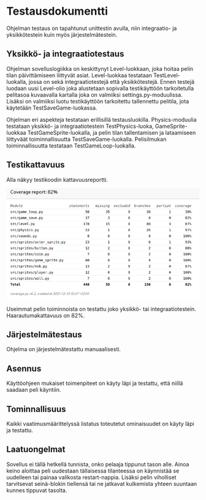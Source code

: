 # Testausdokumentti

Ohjelman testaus on tapahtunut unittestin avulla, niin integraatio- ja yksikkötestein kuin myös järjestelmätestein.

## Yksikkö- ja integraatiotestaus

Ohjelman sovelluslogiikka on keskittynyt Level-luokkaan, joka hoitaa pelin tilan päivittämiseen liittyvät asiat. Level-luokkaa testataan TestLevel-luokalla, jossa on sekä integraatiotestejä että yksikkötestejä.
Ennen testejä luodaan uusi Level-olio joka alustetaan sopivalla testikäyttöön tarkoitetulla pelitasoa kuvaavalla kartalla joka on valmiiksi settings.py-moduulissa.
Lisäksi on valmiiksi luotu testikäyttöön tarkoitettu tallennettu pelitila, jota käytetään TestSaveGame-luokassa.

Ohjelman eri aspekteja testataan erillisillä testausluokilla. Physics-moduulia testataan yksikkö- ja integraatiotestein TestPhysics-luoka, GameSprite-luokkaa TestGameSprite-luokalla, ja pelin tilan tallentamisen 
ja lataamiseen liittyväät toiminnallisuutta TestSaveGame-luokalla. Pelisilmukan toiminnallisuutta testataan TestGameLoop-luokalla.

## Testikattavuus

Alla näkyy testikoodin kattavuusreportti.

![coverage](https://github.com/WitCanStain/ot2021/blob/master/documentation/coverage.png)

Useimmat pelin toiminnoista on testattu joko yksikkö- tai integraatiotestein. Haarautumakattavuus on 82%.

## Järjestelmätestaus

Ohjelma on järjestelmätestattu manuaalisesti.


## Asennus

Käyttöohjeen mukaiset toimenpiteet on käyty läpi ja testattu, että niillä saadaan peli käyntiin.

## Tominnallisuus

Kaikki vaatimusmäärittelyssä listatus toteutetut ominaisuudet on käyty läpi ja testattu.

## Laatuongelmat

Sovellus ei tällä hetkellä tunnista, onko pelaaja tippunut tason alle. Ainoa keino aloittaa peli uudestaan tällaisessa tilanteessa on käynnistää se uudelleen tai painaa valikosta restart-nappia. Lisäksi pelin viholliset tarvitsevat seinä-blokin tiellensä tai ne jatkavat kulkemista yhteen suuntaan kunnes tippuvat tasolta.
